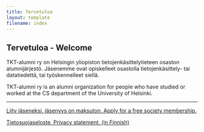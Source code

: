 ```yaml
---
title: Tervetuloa
layout: template
filename: index
--- 
```


## Tervetuloa - Welcome

TKT-alumni ry on Helsingin yliopiston tietojenkäsittelytieteen osaston alumnijärjestö. Jäsenemme ovat opiskelleet osastolla tietojenkäsittely- tai datatiedettä, tai työskennelleet siellä. 

TKT-alumni ry is an alumni organization for people who have studied or worked at the CS department of the University of Helsinki.

---

[Liity jäseneksi, jäsenyys on maksuton. Apply for a free society membership.](https://forms.gle/4aFmgLHKm1JMWcvA6)

[Tietosuojaseloste. Privacy statement. (in Finnish)](https://docs.google.com/document/d/1iNEvxeruBPgDEQYYiYqjSq5FQBcUcq_WdyX-U_94gG8/edit?usp=sharing)
